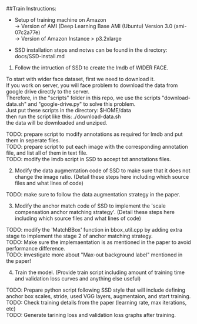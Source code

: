 ##Train Instructions:

- Setup of training machine on Amazon  <br />
-> Version of AMI (Deep Learning Base AMI (Ubuntu) Version 3.0 (ami-07c2a77e)  <br />
-> Version of Amazon Instance > p3.2xlarge  <br />

- SSD installation steps and notws can be found in the directory: docs/SSD-install.md

1. Follow the intruction of SSD to create the lmdb of WIDER FACE.  <br />

To start with wider face dataset, first we need to download it.  <br />
If you work on server, you will face problem to download the data from google drive directly to the server.  <br />
Therefore, in the "scripts" folder in this repo, we use the scripts "download-data.sh" and "google-drive.py" to solve this problem.  <br />
Just put these scripts in the directory: $HOME/data  <br />
then run the script like this: ./download-data.sh  <br />
the data will be downloaded and unziped.  <br />

TODO: prepare script to modify annotations as required for lmdb and put them in seperate files.  <br />
TODO: prepare script to put each image with the corresponding annotation file, and list all of them in text file.  <br />
TODO: modify the lmdb script in SSD to accept txt annotations files.  <br />

2. Modify the data augmentation code of SSD to make sure that it does not change the image ratio.
(Detail these steps here including which source files and what lines of code)  <br />

TODO: make sure to follow the data augmentation strategy in the paper.  <br />

3. Modify the anchor match code of SSD to implement the 'scale compensation anchor matching strategy'.
(Detail these steps here including which source files and what lines of code)  <br />

TODO: modify the 'MatchBBox' function in bbox_util.cpp by adding extra stage to implement the stage 2 of anchor matching strategy.  <br />
TODO: Make sure the implemaentation is as mentioned in the paper to avoid performance difference.  <br />
TODO: investigate more about "Max-out background label" mentioned in the paper!  <br />

4. Train the model.
(Provide train script including amount of training time and validation loss curves and anything else useful)  <br />

TODO: Prepare python script following SSD style that will include defining anchor box scales, stride, used VGG layers, augmentaion, and start training.  <br />
TODO: Check training details from the paper (learning rate, max iterations, etc)  <br />
TODO: Generate tarining loss and validation loss graphs after training.  <br />

 
